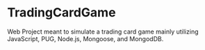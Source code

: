# TradingCardGame

Web Project meant to simulate a trading card game mainly utilizing JavaScript, PUG, Node.js, Mongoose, and MongodDB.
